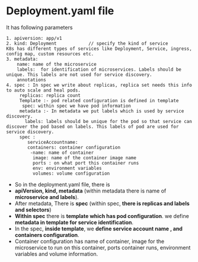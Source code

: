 # Deployment.yaml file

It has following parameters 

```
1. apiversion: app/v1 
2. kind: Deployment            // specify the kind of service
K8s has different types of services like Deployment, Service, ingress, config map, custom resources etc. 
3. metadata: 
    name: name of the microservice
    labels:  for identification of microservices. Labels should be unique. This labels are not used for service discovery. 
    annotations 
4. spec : In spec we write about replicas, replica set needs this info to auto scale and heal pods.
     replicas: replica count
     Template :- pod related configuration is defined in template
      spec: within spec we have pod information
     metadata :- In metadata we put labels which is used by service discovery.
       labels: labels should be unique for the pod so that service can discover the pod based on labels. This labels of pod are used for service discovery.
     spec : 
        serviceAccountname: 
        containers: container configuration
         -name: name of container
          image: name of the container image name
          ports : on what port this container runs
          env: environment variables
          volumes: volume configuration 

```

- So in the deployment.yaml file, there is 
- **apiVersion, kind, metadata** (within metadata there is name of **microservice and labels**). 
- After metadata, There is **spec** (within spec, **there is replicas and labels and selectors**)
- **Within spec** there is **template which has pod configuration**. we define **metadata in template for service identification**. 
- In the spec, **inside template**, we **define service account name , and containers configuration**.
- Container configuration has name of container, image for the microservice to run on this container, ports container runs, environment variables and volume information. 















